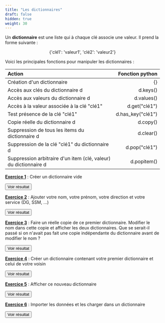 ```yaml
---
title: "Les dictionnaires"
draft: false
hidden: true
weight: 30
---
```


Un **dictionnaire** est une liste qui à chaque clé associe une valeur. Il prend la forme suivante :

<div align="center">{'clé1': 'valeur1', 'clé2': 'valeur2'}</div>


Voici les principales fonctions pour manipuler les dictionnaires :

| Action | Fonction python |
|:---------------|------------------------:|
| Création d'un dictionnaire | {} |
| Accès aux clés du dictionnaire d | d.keys() |
| Accès aux valeurs du dictionnaire d | d.values() |
| Accès à la valeur associée à la clé "clé1" | d.get("clé1") |
| Test présence de la clé "clé1" | d.has_key("clé1") |
| Copie réelle du dictionnaire d | d.copy() |
| Suppression de tous les items du dictionnaire d | d.clear() |
| Suppression de la clé "clé1" du dictionnaire d | d.pop("clé1") |
| Suppression arbitraire d'un item (clé, valeur) du dictionnaire d | d.popitem() |


<ins>**Exercice 1**</ins> : Créer un dictionnaire vide

<script>
function myFunction1() {
    var x = document.getElementById("exercice1");
    if (x.style.display === "none") {
        x.style.display = "block";
    } else {
        x.style.display = "none";
    }
}
</script>
 
<button onclick="myFunction1()">Voir résultat</button>

<div id="exercice1" hidden>
<div></div>

``` python
d = {}
```
</div>

<ins>**Exercice 2**</ins> : Ajouter votre nom, votre prénom, votre direction et votre service (DG, SSM, ...)

<script>
function myFunction2() {
    var x = document.getElementById("exercice2");
    if (x.style.display === "none") {
        x.style.display = "block";
    } else {
        x.style.display = "none";
    }
}
</script>
 
<button onclick="myFunction2()">Voir résultat</button>

<div id="exercice2" hidden>
<div></div>

``` python
d["nom"]="Djirig"
d["prenom"]="Julie"
d["direction"]="DMCSI"
d["service"]="SSP-Lab"
```
</div>

<ins>**Exercice 3**</ins> : Faire un réelle copie de ce premier dictionnaire. Modifier le nom dans cette copie et afficher les deux dictionnaires. Que se serait-il passé si on n'avait pas fait une copie indépendante du dictionnaire avant de modifier le nom ?

<script>
function myFunction3() {
    var x = document.getElementById("exercice3");
    if (x.style.display === "none") {
        x.style.display = "block";
    } else {
        x.style.display = "none";
    }
}
</script>
 
<button onclick="myFunction3()">Voir résultat</button>

<div id="exercice3" hidden>
<div></div>

``` python
d_copie=d.copy()
d_copie['nom']='nouveauNom'
```

Si on n'avait pas fait de copie à l'aide de la fonction *copy* mais simplement *d_copie=d*, les deux variables auraient pointé sur le même objet. La modification de *d_copie* aurait mécaniquement entrainé celle de *d*.
</div>

<ins>**Exercice 4**</ins> : Créer un dictionnaire contenant votre premier dictionnaire et celui de votre voisin

<script>
function myFunction4() {
    var x = document.getElementById("exercice4");
    if (x.style.display === "none") {
        x.style.display = "block";
    } else {
        x.style.display = "none";
    }
}
</script>
 
<button onclick="myFunction4()">Voir résultat</button>

<div id="exercice4" hidden>
<div></div>

On commence par créer le dictionnaire de notre voisin.

``` python
d2={}
d2["nom"]="Djirig"
d2["prenom"]="Julie"
d2["direction"]="DMCSI"
d2["service"]="SSP-Lab"
```
Puis, on crée le dictionnaire complet en chosissant comme clé, notre identifiant professionnel.

``` python
d_complet={"ev43ru":d, "test":d2}
```
</div>

<ins>**Exercice 5**</ins> : Afficher ce nouveau dictionnaire

<script>
function myFunction5() {
    var x = document.getElementById("exercice5");
    if (x.style.display === "none") {
        x.style.display = "block";
    } else {
        x.style.display = "none";
    }
}
</script>
 
<button onclick="myFunction5()">Voir résultat</button>

<div id="exercice5" hidden>
<div></div>

Le contenu de ce nouveau dictionnaire peut s'afficher simplement en indiquant le nom du dictionnaire. Toutefois, lorsque le dictionnaire est long, et notamment lorsqu'il provient de l'import d'un fichier *json*, le package *pprint* permet un affichage plus lisible du contenu du dictionnaire : 

``` python
import pprint
pprint(d)
```
</div>



<ins>**Exercice 6**</ins> : Importer les données et les charger dans un dictionnaire

<script>
function myFunction6() {
    var x = document.getElementById("exercice6");
    if (x.style.display === "none") {
        x.style.display = "block";
    } else {
        x.style.display = "none";
    }
}
</script>
 
<button onclick="myFunction6()">Voir résultat</button>

<div id="exercice6" hidden>
<div></div>

``` python
import csv
dico={}
with open('commune2019.csv', 'r') as csvfile:
    file = csv.reader(csvfile, delimiter=',')
    nrow=1
    for row in file:
        if nrow==1:
            nomColonnes=row
            nrow+=1
            continue
        elif nrow==2:
            dico[row[1]]={x[0]:x[1] for x in zip(nomColonnes,row)}
```
</div>



